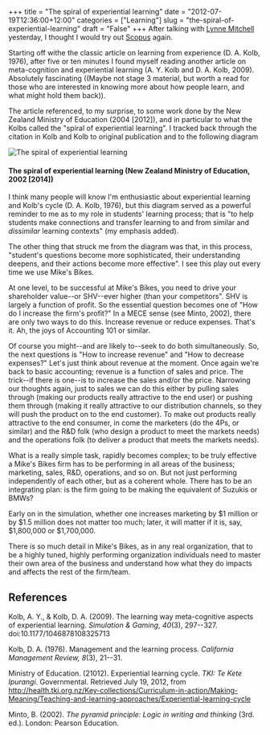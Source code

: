 +++
title = "The spiral of experiential learning"
date = "2012-07-19T12:36:00+12:00"
categories = ["Learning"]
slug = "the-spiral-of-experiential-learning"
draft = "False"
+++
After talking with [Lynne
Mitchell](https://directory.auckland.ac.nz/profile/lm-mitchell "Details
of Lynne Mitchell")
yesterday, I thought I would try out
[Scopus](http://www.library.auckland.ac.nz.ezproxy.auckland.ac.nz/databases/learn_database/public.asp?record=Scopus
"Scopus at the UoA for academics (students and staff)")
again.

Starting off withe the classic article on learning from experience (D.
A. Kolb, 1976), after five or ten minutes I found myself reading another
article on meta-cognition and experiential learning (A. Y. Kolb and D.
A. Kolb, 2009). Absolutely fascinating ((Maybe not stage 3 material, but
worth a read for those who are interested in knowing more about how
people learn, and what might hold them back)).

The article referenced, to my surprise, to some work done by the New
Zealand Ministry of Education (2004 \[2012\]), and in particular to what
the Kolbs called the "spiral of experiential learning". I tracked back
through the citation in Kolb and Kolb to original publication and to the
following diagram

![The spiral of experiential learning](/images/diagram5.gif "The spiral of experiential learning")

#### The spiral of experiential learning (New Zealand Ministry of Education, 2002 \[2014\])

I think many people will know I'm enthusiastic about experiential
learning and Kolb's cycle (D. A. Kolb, 1976), but this diagram served as
a powerful reminder to me as to my role in students' learning process;
that is "to help students make connections and transfer learning to and
from similar and _dissimilar_ learning contexts" (my emphasis added).

The other thing that struck me from the diagram was that, in this
process, "student's questions become more sophisticated, their
understanding deepens, and their actions become more effective". I see
this play out every time we use Mike's Bikes.

At one level, to be successful at Mike's Bikes, you need to drive your
shareholder value--or SHV--ever higher (than your competitors". SHV is
largely a function of profit. So the essential question becomes one of
"How do I increase the firm's profit?" In a MECE sense (see Minto,
2002), there are only two ways to do this. Increase revenue or reduce
expenses. That's it. Ah, the joys of Accounting 101 or similar.

Of course you might--and are likely to--seek to do both simultaneously.
So, the next questions is "How to increase revenue" and "How to decrease
expenses?" Let's just think about revenue at the moment. Once again
we're back to basic accounting; revenue is a function of sales and
price. The trick--if there is one--is to increase the sales and/or the
price. Narrowing our thoughts again, just to sales we can do this either
by pulling sales through (making our products really attractive to the
end user) or pushing them through (making it really attractive to our
distribution channels, so they will push the product on to the end
customer). To make out products really attractive to the end consumer,
in come the marketers (do the 4Ps, or similar) and the R&D folk (who
design a product to meet the markets needs) and the operations folk (to
deliver a product that meets the markets needs).

What is a really simple task, rapidly becomes complex; to be truly
effective a Mike's Bikes firm has to be performing in all areas of the
business; marketing, sales, R&D, operations, and so on. But not just
performing independently of each other, but as a coherent whole. There
has to be an integrating plan: is the firm going to be making the
equivalent of Suzukis or BMWs?

Early on in the simulation, whether one increases marketing by $1
million or by $1.5 million does not matter too much; later, it will
matter if it is, say, $1,800,000 or $1,700,000.

There is so much detail in Mike's Bikes, as in any real organization,
that to be a highly tuned, highly performing organization individuals
need to master their own area of the business and understand how what
they do impacts and affects the rest of the firm/team.

## References

Kolb, A. Y., & Kolb, D. A. (2009). The learning way meta-cognitive
aspects of experiential learning. _Simulation & Gaming_, _40_(3),
297--327. doi:10.1177/1046878108325713

Kolb, D. A. (1976). Management and the learning process. _California
Management Review, 8_(3), 21--31.

Ministry of Education. (21012). Experiential learning cycle. _TKI: Te
Kete Ipurangi_. Governmental. Retrieved July 19, 2012, from
http://health.tki.org.nz/Key-collections/Curriculum-in-action/Making-Meaning/Teaching-and-learning-approaches/Experiential-learning-cycle

Minto, B. (2002). _The pyramid principle: Logic in writing and
thinking_ (3rd. ed.). London: Pearson Education.


